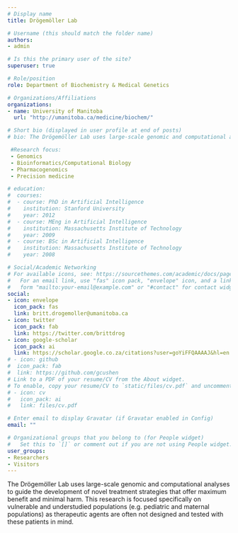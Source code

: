 ```yaml
---
# Display name
title: Drögemöller Lab

# Username (this should match the folder name)
authors:
- admin

# Is this the primary user of the site?
superuser: true

# Role/position
role: Department of Biochemistry & Medical Genetics

# Organizations/Affiliations
organizations:
- name: University of Manitoba
  url: "http://umanitoba.ca/medicine/biochem/"

# Short bio (displayed in user profile at end of posts)
# bio: The Drögemöller Lab uses large-scale genomic and computational analyses to guide the development of novel treatment strategies that offer maximum benefit and minimal harm. This research is focused specifically on vulnerable and understudied populations (e.g. pediatric and maternal populations) as therapeutic agents are often not designed and tested with these patients in mind. 

 #Research focus:
 - Genomics
 - Bioinformatics/Computational Biology
 - Pharmacogenomics
 - Precision medicine

# education:
#  courses:
#  - course: PhD in Artificial Intelligence
#    institution: Stanford University
#    year: 2012
#  - course: MEng in Artificial Intelligence
#    institution: Massachusetts Institute of Technology
#    year: 2009
#  - course: BSc in Artificial Intelligence
#    institution: Massachusetts Institute of Technology
#    year: 2008

# Social/Academic Networking
# For available icons, see: https://sourcethemes.com/academic/docs/page-builder/#icons
#   For an email link, use "fas" icon pack, "envelope" icon, and a link in the
#   form "mailto:your-email@example.com" or "#contact" for contact widget.
social:
- icon: envelope
  icon_pack: fas
  link: britt.drogemoller@umanitoba.ca
- icon: twitter
  icon_pack: fab
  link: https://twitter.com/brittdrog
- icon: google-scholar
  icon_pack: ai
  link: https://scholar.google.co.za/citations?user=goYiFFQAAAAJ&hl=en
# - icon: github
#  icon_pack: fab
#  link: https://github.com/gcushen
# Link to a PDF of your resume/CV from the About widget.
# To enable, copy your resume/CV to `static/files/cv.pdf` and uncomment the lines below.
# - icon: cv
#   icon_pack: ai
#   link: files/cv.pdf

# Enter email to display Gravatar (if Gravatar enabled in Config)
email: ""

# Organizational groups that you belong to (for People widget)
#   Set this to `[]` or comment out if you are not using People widget.
user_groups:
- Researchers
- Visitors
---
```


The Drögemöller Lab uses large-scale genomic and computational analyses to guide the development of novel treatment strategies that offer maximum benefit and minimal harm. This research is focused specifically on vulnerable and understudied populations (e.g. pediatric and maternal populations) as therapeutic agents are often not designed and tested with these patients in mind. 

